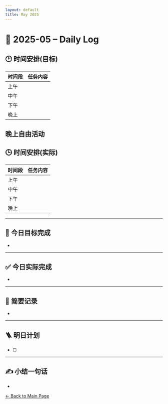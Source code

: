 ```yaml
---
layout: default
title: May 2025
---
```


# 📅 2025-05 – Daily Log

## 🕒 时间安排(目标)

| 时间段 | 任务内容 |
|--------|----------| 
| 上午 |   | 
| 中午 |   | 
| 下午 |   |
| 晚上 |   |

晚上自由活动
---
## 🕒 时间安排(实际)

| 时间段 | 任务内容 |
|--------|----------| 
| 上午 |   |
| 中午 | |
| 下午 |   | 
| 晚上 |   |



---
## 🎯 今日目标完成

- 

---
## ✅ 今日实际完成

- 
---

## 🧠 简要记录

- 


---

## 🪜 明日计划
- [ ] 



---

## ✍️ 小结一句话
- 
[← Back to Main Page](/index.md)
 

